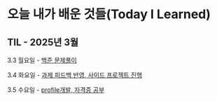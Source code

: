 # 오늘 내가 배운 것들(Today I Learned)

## TIL - 2025년 3월

3.3 월요일 - [백준 문제풀이](Mar/2025-03-03.md)

3.4 화요일 - [과제 피드백 반영, 사이드 프로젝트 진행](Mar/2025-03-04.md)

3.5 수요일 - [profile개발, 자격증 공부](Mar/2025-03-05.md)

